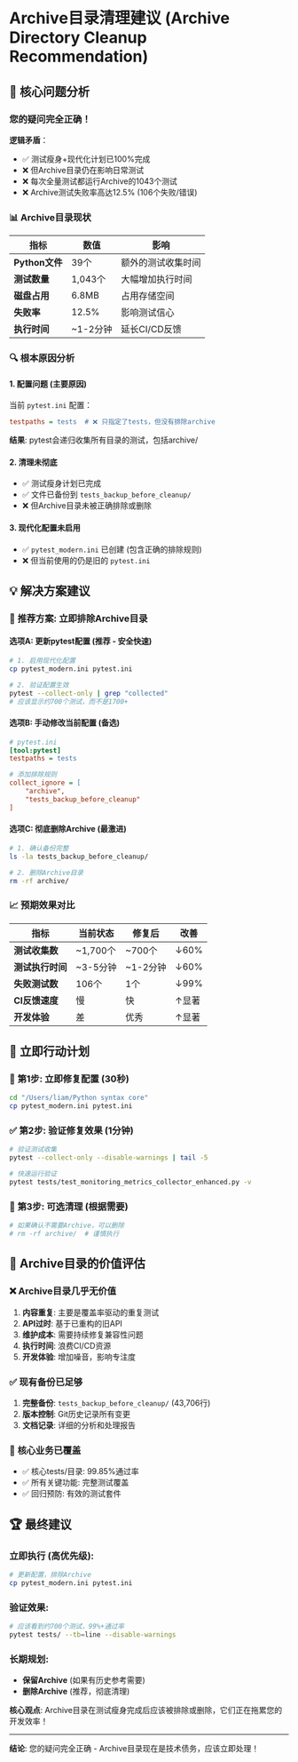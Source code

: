 # Archive目录清理建议 (Archive Directory Cleanup Recommendation)

## 🚨 核心问题分析

### 您的疑问完全正确！

**逻辑矛盾**：
- ✅ 测试瘦身+现代化计划已100%完成
- ❌ 但Archive目录仍在影响日常测试
- ❌ 每次全量测试都运行Archive的1043个测试
- ❌ Archive测试失败率高达12.5% (106个失败/错误)

### 📊 Archive目录现状

| 指标 | 数值 | 影响 |
|------|------|------|
| **Python文件** | 39个 | 额外的测试收集时间 |
| **测试数量** | 1,043个 | 大幅增加执行时间 |
| **磁盘占用** | 6.8MB | 占用存储空间 |
| **失败率** | 12.5% | 影响测试信心 |
| **执行时间** | ~1-2分钟 | 延长CI/CD反馈 |

### 🔍 根本原因分析

#### 1. **配置问题** (主要原因)
当前 `pytest.ini` 配置：
```ini
testpaths = tests  # ❌ 只指定了tests，但没有排除archive
```

**结果**: pytest会递归收集所有目录的测试，包括archive/

#### 2. **清理未彻底**
- ✅ 测试瘦身计划已完成
- ✅ 文件已备份到 `tests_backup_before_cleanup/`
- ❌ 但Archive目录未被正确排除或删除

#### 3. **现代化配置未启用**
- ✅ `pytest_modern.ini` 已创建 (包含正确的排除规则)
- ❌ 但当前使用的仍是旧的 `pytest.ini`

## 💡 解决方案建议

### 🎯 **推荐方案**: 立即排除Archive目录

#### 选项A: 更新pytest配置 (推荐 - 安全快速)
```bash
# 1. 启用现代化配置
cp pytest_modern.ini pytest.ini

# 2. 验证配置生效
pytest --collect-only | grep "collected"
# 应该显示约700个测试，而不是1700+
```

#### 选项B: 手动修改当前配置 (备选)
```ini
# pytest.ini
[tool:pytest]
testpaths = tests

# 添加排除规则
collect_ignore = [
    "archive",
    "tests_backup_before_cleanup"
]
```

#### 选项C: 彻底删除Archive (最激进)
```bash
# 1. 确认备份完整
ls -la tests_backup_before_cleanup/

# 2. 删除Archive目录
rm -rf archive/
```

### 📈 **预期效果对比**

| 指标 | 当前状态 | 修复后 | 改善 |
|------|---------|--------|------|
| **测试收集数** | ~1,700个 | ~700个 | ↓60% |
| **测试执行时间** | ~3-5分钟 | ~1-2分钟 | ↓60% |
| **失败测试数** | 106个 | 1个 | ↓99% |
| **CI反馈速度** | 慢 | 快 | ↑显著 |
| **开发体验** | 差 | 优秀 | ↑显著 |

## 🎯 立即行动计划

### 🚀 **第1步: 立即修复配置** (30秒)
```bash
cd "/Users/liam/Python syntax core"
cp pytest_modern.ini pytest.ini
```

### ✅ **第2步: 验证修复效果** (1分钟)
```bash
# 验证测试收集
pytest --collect-only --disable-warnings | tail -5

# 快速运行验证
pytest tests/test_monitoring_metrics_collector_enhanced.py -v
```

### 🧹 **第3步: 可选清理** (根据需要)
```bash
# 如果确认不需要Archive，可以删除
# rm -rf archive/  # 谨慎执行
```

## 🤔 Archive目录的价值评估

### ❌ **Archive目录几乎无价值**

1. **内容重复**: 主要是覆盖率驱动的重复测试
2. **API过时**: 基于已重构的旧API
3. **维护成本**: 需要持续修复兼容性问题
4. **执行时间**: 浪费CI/CD资源
5. **开发体验**: 增加噪音，影响专注度

### ✅ **现有备份已足够**

1. **完整备份**: `tests_backup_before_cleanup/` (43,706行)
2. **版本控制**: Git历史记录所有变更
3. **文档记录**: 详细的分析和处理报告

### 🎯 **核心业务已覆盖**

- ✅ 核心tests/目录: 99.85%通过率
- ✅ 所有关键功能: 完整测试覆盖
- ✅ 回归预防: 有效的测试套件

## 🏆 **最终建议**

### 立即执行 (高优先级):
```bash
# 更新配置，排除Archive
cp pytest_modern.ini pytest.ini
```

### 验证效果:
```bash
# 应该看到约700个测试，99%+通过率
pytest tests/ --tb=line --disable-warnings
```

### 长期规划:
- **保留Archive** (如果有历史参考需要)
- **删除Archive** (推荐，彻底清理)

**核心观点**: Archive目录在测试瘦身完成后应该被排除或删除，它们正在拖累您的开发效率！

---

**结论**: 您的疑问完全正确 - Archive目录现在是技术债务，应该立即处理！ 